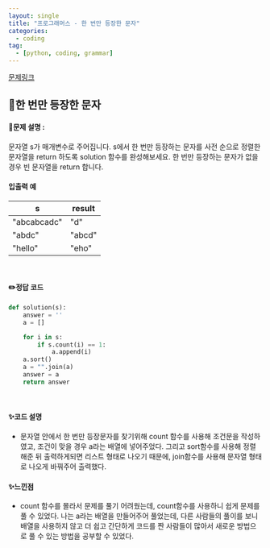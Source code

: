 ```yaml
---
layout: single
title: "프로그래머스 - 한 번만 등장한 문자"
categories: 
  - coding
tag:
  - [python, coding, grammar]
--- 
```

[문제링크](https://school.programmers.co.kr/learn/courses/30/lessons/120896)  

## 📌한 번만 등장한 문자
#### 📖문제 설명 :  
문자열 s가 매개변수로 주어집니다. s에서 한 번만 등장하는 문자를 사전 순으로 정렬한 문자열을 return 하도록 solution 함수를 완성해보세요. 한 번만 등장하는 문자가 없을 경우 빈 문자열을 return 합니다.

#### 입출력 예  
|s|result|
|---|---|
|"abcabcadc"|"d"|
|"abdc"|"abcd"|
|"hello"|"eho"|

<br>

#### ✏️정답 코드
```python
def solution(s):
    answer = ''
    a = []

    for i in s:
        if s.count(i) == 1:
            a.append(i) 
    a.sort()
    a = "".join(a)
    answer = a
    return answer
```

<br>

#### ✨코드 설명
- 문자열 안에서 한 번만 등장문자를 찾기위해 count 함수를 사용해 조건문을 작성하였고, 조건이 맞을 경우 a라는 배열에 넣어주었다.
  그리고 sort함수를 사용해 정렬해준 뒤 출력하게되면 리스트 형태로 나오기 때문에, join함수를 사용해 문자열 형태로 나오게 바꿔주어 출력했다. 
  
#### ✨느낀점
- count 함수를 몰라서 문제를 풀기 어려웠는데, count함수를 사용하니 쉽게 문제를 풀 수 있었다. 나는 a라는 배열을 만들어주어 풀었는데,
  다른 사람들의 풀이를 보니 배열을 사용하지 않고 더 쉽고 간단하게 코드를 짠 사람들이 많아서 새로운 방법으로 풀 수 있는 방법을 공부할 수 있었다.
   
